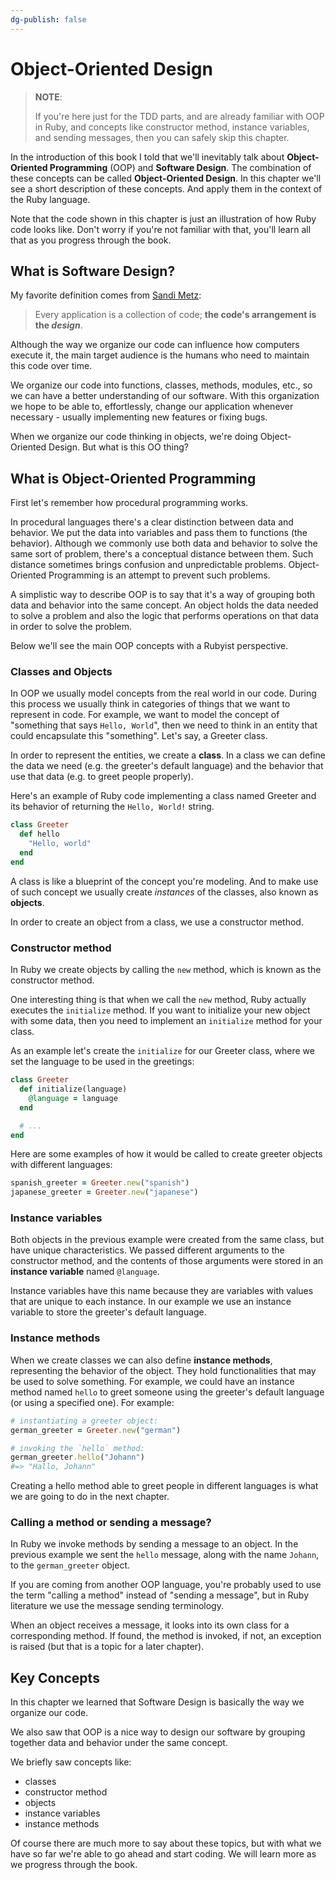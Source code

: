 ```yaml
---
dg-publish: false
---
```

# Object-Oriented Design

> **NOTE**:
>
> If you're here just for the TDD parts, and are already familiar with OOP in Ruby, and concepts like constructor method, instance variables, and sending messages, then you can safely skip this chapter.

In the introduction of this book I told that we'll inevitably talk about **Object-Oriented Programming** (OOP) and **Software Design**. The combination of these concepts can be called **Object-Oriented Design**. In this chapter we'll see a short description of these concepts. And apply them in the context of the Ruby language.

Note that the code shown in this chapter is just an illustration of how Ruby code looks like. Don't worry if you're not familiar with that, you'll learn all that as you progress through the book.

## What is Software Design?

My favorite definition comes from [Sandi Metz](https://www.poodr.com/):

> Every application is a collection of code; **the code's arrangement is the *design***.

Although the way we organize our code can influence how computers execute it, the main target audience is the humans who need to maintain this code over time.

We organize our code into functions, classes, methods, modules, etc., so we can have a better understanding of our software. With this organization we hope to be able to, effortlessly, change our application whenever necessary - usually implementing new features or fixing bugs.

When we organize our code thinking in objects, we're doing Object-Oriented Design. But what is this OO thing?

## What is Object-Oriented Programming

First let's remember how procedural programming works.

In procedural languages there's a clear distinction between data and behavior. We put the data into variables and pass them to functions (the behavior). Although we commonly use both data and behavior to solve the same sort of problem, there's a conceptual distance between them. Such distance sometimes brings confusion and unpredictable problems. Object-Oriented Programming is an attempt to prevent such problems.

A simplistic way to describe OOP is to say that it's a way of grouping both data and behavior into the same concept. An object holds the data needed to solve a problem and also the logic that performs operations on that data in order to solve the problem.

Below we'll see the main OOP concepts with a Rubyist perspective.

### Classes and Objects

In OOP we usually model concepts from the real world in our code. During this process we usually think in categories of things that we want to represent in code. For example, we want to model the concept of "something that says `Hello, World`", then we need to think in an entity that could encapsulate this "something". Let's say, a Greeter class.

In order to represent the entities, we create a **class**. In a class we can define the data we need (e.g. the greeter's default language) and the behavior that use that data (e.g. to greet people properly).

Here's an example of Ruby code implementing a class named Greeter and its behavior of returning the `Hello, World!` string.

```ruby
class Greeter
  def hello
    "Hello, world"
  end
end
```

A class is like a blueprint of the concept you're modeling. And to make use of such concept we usually create *instances* of the classes, also known as **objects**.

In order to create an object from a class, we use a constructor method.

### Constructor method

In Ruby we create objects by calling the `new` method, which is known as the constructor method.

One interesting thing is that when we call the `new` method, Ruby actually executes the `initialize` method. If you want to initialize your new object with some data, then you need to implement an `initialize` method for your class.

As an example let's create the `initialize` for our Greeter class, where we set the language to be used in the greetings:

```ruby
class Greeter
  def initialize(language)
    @language = language
  end

  # ...
end
```

Here are some examples of how it would be called to create greeter objects with different languages:

```ruby
spanish_greeter = Greeter.new("spanish")
japanese_greeter = Greeter.new("japanese")
```

### Instance variables

Both objects in the previous example were created from the same class, but have unique characteristics. We passed different arguments to the constructor method, and the contents of those arguments were stored in an **instance variable** named `@language`.

Instance variables have this name because they are variables with values that are unique to each instance. In our example we use an instance variable to store the greeter's default language.

### Instance methods

When we create classes we can also define **instance methods**, representing the behavior of the object. They hold functionalities that may be used to solve something. For example, we could have an instance method named `hello` to greet someone using the greeter's default language (or using a specified one). For example:

```ruby
# instantiating a greeter object:
german_greeter = Greeter.new("german")

# invoking the `hello` method:
german_greeter.hello("Johann")
#=> "Hallo, Johann"
```

Creating a hello method able to greet people in different languages is what we are going to do in the next chapter.

### Calling a method or sending a message?

In Ruby we invoke methods by sending a message to an object. In the previous example we sent the `hello` message, along with the name `Johann`, to the `german_greeter` object.

If you are coming from another OOP language, you're probably used to use the term "calling a method" instead of "sending a message", but in Ruby literature we use the message sending terminology.

When an object receives a message, it looks into its own class for a corresponding method. If found, the method is invoked, if not, an exception is raised (but that is a topic for a later chapter).

## Key Concepts


In this chapter we learned that Software Design is basically the way we organize our code.

We also saw that OOP is a nice way to design our software by grouping together data and behavior under the same concept.

We briefly saw concepts like:

- classes
- constructor method
- objects
- instance variables
- instance methods

Of course there are much more to say about these topics, but with what we have so far we're able to go ahead and start coding. We will learn more as we progress through the book.
